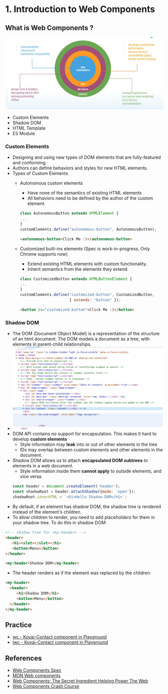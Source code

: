 # 1. Introduction to Web Components

## What is  Web Components ?

![lwc-1](img/c1/lwc-1.png)

- Custom Elements
- Shadow DOM
- HTML Template
- ES Module


### Custom Elements
-  Designing and using new types of DOM elements that are fully-featured and conforming.
-  Authors can define behaviors and styles for new HTML elements.
- Types of Custom Elements
    - Autonomous custom elements
        - Have none of the semantics of existing HTML elements
        - All behaviors need to be defined by the author of the custom element.
        ```js
        class AutonomousButton extends HTMLElement {
        ...
        }
        customElements.define("autonomous-button", AutonomousButton);
        ```
        ```html
        <autonomous-button>Click Me :)</autonomous-button>
        ```


    - Customized built-ins elements (Spec is work-in-progress, Only Chrome supports now)
        -  Extend existing HTML elements with custom functionality.
        -  Inherit semantics from the elements they extend.
        ```js
        class CustomizedButton extends HTMLButtonElement {
        ...
        }
        customElements.define("customized-button", CustomizedButton,
                              { extends: "button" });
        ```
        ```html
        <button is="customized-button">Click Me :)</button>
        ```

### Shadow DOM
- The DOM (Document Object Model) is a representation of the structure of an html document. The DOM models a document as a tree, with elements in parent-child relationships.
- ![DOM Tree](img/c1/dom-tree-1.png)
-  DOM API contains no support for encapsulation. This makes it hard to develop **custom elements** 
    - Style information may **leak** into or out of other elements in the tree
    - IDs may overlap between custom elements and other elements in the document.
- Shadow DOM allows us to attach  **encapsulated DOM subtrees** to elements in a web document.
    - Style information inside them **cannot apply** to outside elements, and vice versa.
    ```js
    const header = document.createElement('header');
    const shadowRoot = header.attachShadow({mode: 'open'});
    shadowRoot.innerHTML = `<h1>Hello Shadow DOM</h1>`;
    ```
- By default, if an element has shadow DOM, the shadow tree is rendered instead of the element's children.
- To allow children to render, you need to add placeholders for them in your shadow tree. To do this in shadow DOM:
```html
<!-- shadow tree for <my-header> -->
<header>
   <h1><slot></slot></h1>
   <button>Menu</button>
</header>
```
```html
<my-header>Shadow DOM</my-header>
```
- The header renders as if the <slot> element was replaced by the children:
```html
<my-header>
  <header>
     <h1>Shadow DOM</h1>
     <button>Menu</button>
  </header>
</my-header>

```

## Practice

- [wc - Kovai-Contact component in Playground](https://webcomponents.dev/edit/IJgOSRDGGgLfBttpm68W/src/index.js)
- [lwc - Kovai-Contact component in Playground](https://webcomponents.dev/edit/Mdnsri52E4oYwk4gv7YU/src/app.html)

## References
- [Web Components Spec](https://www.webcomponents.org/specs)
- [MDN Web components](https://developer.mozilla.org/en-US/docs/Web/Web_Components)
- [Web Components: The Secret Ingredient Helping Power The Web](https://www.youtube.com/watch?v=YBwgkr_Sbx0)
- [Web Components Crash Course](https://www.youtube.com/watch?v=PCWaFLy3VUo)





